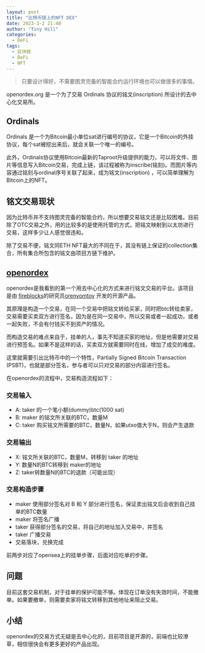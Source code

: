 ```yaml
---
layout: post
title: "比特币链上的NFT DEX"
date: 2023-3-2 21:40
author: "Tiny Hill"
categories:
  - DeFi
tags:
  - 区块链
  - DeFi
  - NFT
---
```


> 只要设计得好，不需要图灵完备的智能合约运行环境也可以做很多的事情。

<!-- more -->

openordex.org 是一个为了交易 Ordinals 协议的铭文(inscription) 所设计的去中心化交易所。

## Ordinals

Ordinals 是一个为Bitcoin最小单位sat进行编号的协议，它是一个Bitcoin的外挂协议，每个sat被挖出来后，就会关联一个唯一的编号。

此外，Ordinals协议使用Bitcoin最新的Taproot升级提供的能力，可以将文件、图片等信息写入Bitcoin交易，完成上链，该过程被称为inscribe(铭刻)。而图片等内容通过铭刻与ordinal序号关联了起来，成为铭文(inscription) ，可以简单理解为Bitcoin上的NFT。

## 铭文交易现状

因为比特币并不支持图灵完备的智能合约，所以想要交易铭文还是比较困难。目前除了OTC交易之外，用的比较多的是使用托管的方式，把铭文映射到以太坊进行交易，这样多少让人感觉很违和。

除了交易不便，铭文同ETH NFT最大的不同在于，其没有链上保证的collection集合，所有集合所包含的铭文由项目方链下维护。

## [openordex](https://openordex.org/)

openordex是我看到的第一个用去中心化的方式来进行铭文交易的平台。该项目是由 [fireblocks](https://twitter.com/fireblockshq)的研究员[orenyomtov](https://twitter.com/orenyomtov) 开发的开源产品。

其原理是构造一个交易，在同一个交易中把铭文转给买家，同时把btc转给卖家，交易需要买卖双方进行签名，因为是在同一交易中，所以交易或者一起成功，或者一起失败，不会有付钱买不到资产的情况。

而构造交易的难点来自于，挂单的人，事先不知道买家的地址，但是他需要对交易进行预签名。如果不是这样的话，买卖双方就需要同时在线，增加了成交的难度。

这里就需要引出比特币中的一个特性，Partially Signed Bitcoin Transaction (PSBT)，也就是部分签名，参与者可以只对交易的部分内容进行签名。

在openordex的流程中，交易构造流程如下：

### 交易输入

- A: taker 的一个笔小额(dummy)btc(1000 sat)
- B: maker 的铭文所关联的BTC，数量M
- C: taker 购买铭文所需要的BTC，数量N，如果utxo值大于N，则会产生退款
  
### 交易输出

- X: 铭文所关联的BTC，数量M，转移到 taker 的地址
- Y: 数量N的BTC转移到 maker的地址
- Z: taker转数量N的BTC的退款（可能出现）

### 交易构造步骤

- maker 使用部分签名对 B 和 Y 部分进行签名，保证卖出铭文后会收到自己挂单的BTC数量
- maker 将签名广播
- taker 获得部分签名的交易，将自己的地址加入交易中，并签名
- taker 广播交易
- 交易落块，兑换完成

前两步对应了opensea上的挂单步骤，后面对应吃单的步骤。

## 问题

目前这套交易机制，对于挂单的保护可能不够。体现在订单没有失效时间，不能撤单。如果要撤单，则需要卖家将铭文转移到其他地址来阻止交易。

## 小结

openordex的交易方式无疑是去中心化的，目前项目是开源的，前端也比较潦草，相信很快会有更多更好的产品出现。